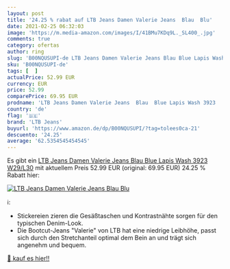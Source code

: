 ```yaml
---
layout: post
title: '24.25 % rabat auf LTB Jeans Damen Valerie Jeans  Blau  Blu'
date: 2021-02-25 06:32:03
image: 'https://m.media-amazon.com/images/I/41BMu7KDq9L._SL400_.jpg'
comments: true
category: ofertas
author: ring
slug: 'B00NQUSUPI-de LTB Jeans Damen Valerie Jeans Blau Blue Lapis Wash 3923...'
sku: 'B00NQUSUPI-de'
tags: [  ]
actualPrice: 52.99 EUR
currency: EUR
price: 52.99
comparePrice: 69.95 EUR
prodname: 'LTB Jeans Damen Valerie Jeans  Blau  Blue Lapis Wash 3923   W29/L30'
country: 'de'
flag: '🇩🇪'
brand: 'LTB Jeans'
buyurl: 'https://www.amazon.de/dp/B00NQUSUPI/?tag=tolees0ca-21'
descuento: '24.25'
average: '62.5354545454545'
---
```


Es gibt ein [LTB Jeans Damen Valerie Jeans  Blau  Blue Lapis Wash 3923   W29/L30](https://www.amazon.de/dp/B00NQUSUPI/?tag=tolees0ca-21) mit aktuellem Preis 52.99 EUR (original: 69.95 EUR) 24.25 % Rabatt hier:

[![LTB Jeans Damen Valerie Jeans  Blau  Blu](https://m.media-amazon.com/images/I/41BMu7KDq9L._SL400_.jpg)](https://www.amazon.de/dp/B00NQUSUPI/?tag=tolees0ca-21)

ℹ️:

- Stickereien zieren die Gesäßtaschen und Kontrastnähte sorgen für den typischen Denim-Look.
- Die Bootcut-Jeans "Valerie" von LTB hat eine niedrige Leibhöhe, passt sich durch den Stretchanteil optimal dem Bein an und trägt sich angenehm und bequem.

[🛒 kauf es hier!!](https://www.amazon.de/dp/B00NQUSUPI/?tag=tolees0ca-21)
